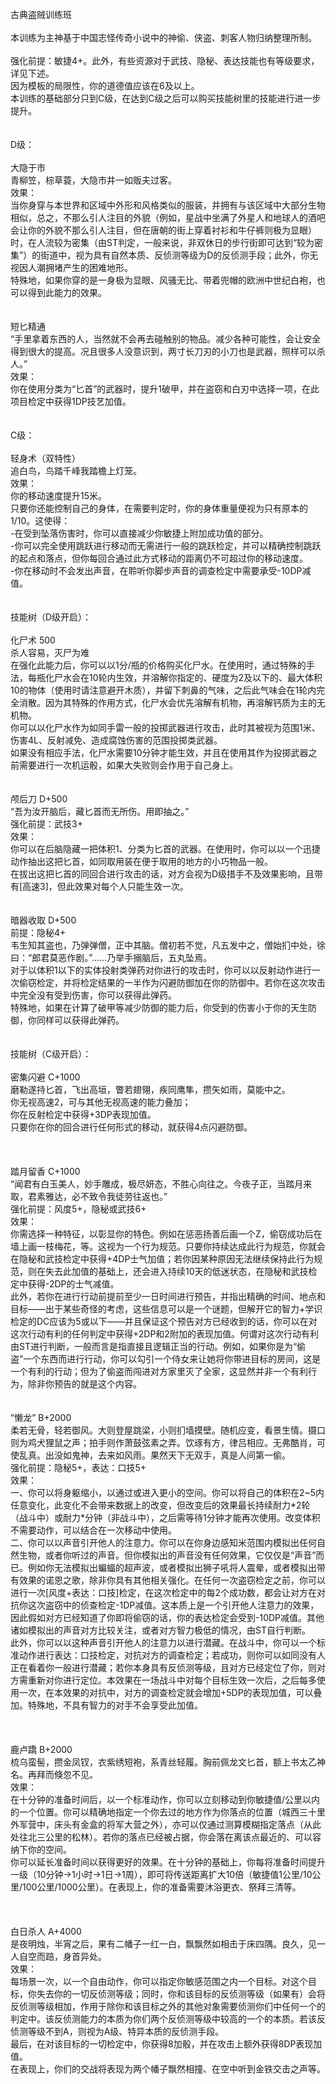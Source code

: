 <title>古典盗贼训练班</title>
<meta name="GENERATOR" content="WinCHM">
<meta http-equiv="Content-Type" content="text/html; charset=gb2312">
<br>古典盗贼训练班
<br>
<br>本训练为主神基于中国志怪传奇小说中的神偷、侠盗、刺客人物归纳整理所制。
<br>
<br>强化前提：敏捷4+。此外，有些资源对于武技、隐秘、表达技能也有等级要求，详见下述。
<br>因为模板的局限性，你的道德值应该在6及以上。
<br>本训练的基础部分只到C级，在达到C级之后可以购买技能树里的技能进行进一步提升。
<br>
<br>
<br>D级：
<br>
<br>大隐于市
<br>青柳笠，棕草蓑，大隐市井一如贩夫过客。
<br>效果：
<br>当你身穿与本世界和区域中外形和风格类似的服装，并拥有与该区域中大部分生物相似，总之，不那么引人注目的外貌（例如，星战中坐满了外星人和地球人的酒吧会让你的外貌不那么引人注目，但在唐朝的街上穿着衬衫和牛仔裤则极为显眼）时，在人流较为密集（由ST判定，一般来说，非双休日的步行街即可达到“较为密集”）的街道中，视为具有自然本质、反侦测等级为D的反侦测手段；此外，你无视因人潮拥堵产生的困难地形。
<br>特殊地，如果你穿的是一身极为显眼、风骚无比、带着兜帽的欧洲中世纪白袍，也可以得到此能力的效果。
<br>
<br>
<br>短匕精通
<br>“手里拿着东西的人，当然就不会再去碰触别的物品。减少各种可能性，会让安全得到很大的提高。况且很多人没意识到，两寸长刀刃的小刀也是武器，照样可以杀人。”
<br>效果：
<br>你在使用分类为“匕首”的武器时，提升1破甲，并在盗窃和白刃中选择一项，在此项目检定中获得1DP技艺加值。
<br>
<br>
<br>C级：
<br>
<br>轻身术（双特性）
<br>追白鸟，鸟踏千峰我踏檐上灯笼。
<br>效果：
<br>你的移动速度提升15米。
<br>只要你还能控制自己的身体，在需要判定时，你的身体重量便视为只有原本的1/10。这使得：
<br>-在受到坠落伤害时，你可以直接减少你敏捷上附加成功值的部分。
<br>-你可以完全使用跳跃进行移动而无需进行一般的跳跃检定，并可以精确控制跳跃的起点和落点，但你每回合通过此方式移动的距离仍不可超过你的移动速度。
<br>-你在移动时不会发出声音，在聆听你脚步声音的调查检定中需要承受-10DP减值。
<br>
<br>
<br>技能树（D级开启）：
<br>
<br>化尸术 500
<br>杀人容易，灭尸为难
<br>在强化此能力后，你可以以1分/瓶的价格购买化尸水。在使用时，通过特殊的手法，每瓶化尸水会在10轮内生效，并溶解你指定的、硬度为2及以下的、最大体积10的物体（使用时请注意避开木质），并留下刺鼻的气味，之后此气味会在1轮内完全消散。因为其特殊的作用方式，化尸水会优先溶解有机物，再溶解钙质为主的无机物。
<br>你可以以化尸水作为如同手雷一般的投掷武器进行攻击，此时其被视为范围1米、伤害4L、反射减免、造成腐蚀伤害的范围投掷类武器。
<br>如果没有相应手法，化尸水需要10分钟才能生效，并且在使用其作为投掷武器之前需要进行一次机运骰，如果大失败则会作用于自己身上。
<br>
<br>
<br>颅后刀 D+500
<br>“吾为汝开脑后，藏匕首而无所伤。用即抽之。”
<br>强化前提：武技3+
<br>效果：
<br>你可以在后脑隐藏一把体积1、分类为匕首的武器。在使用时，你可以以一个迅捷动作抽出这把匕首，如同取用装在便于取用的地方的小巧物品一般。
<br>在拔出这把匕首的同回合进行攻击的话，对方会视为D级措手不及效果影响，且带有[高速3]，但此效果对每个人只能生效一次。
<br>
<br>
<br>暗器收取 D+500
<br>前提：隐秘4+
<br>韦生知其盗也，乃弹弹僧，正中其脑。僧初若不觉，凡五发中之，僧始扪中处，徐曰：“郎君莫恶作剧。”……乃举手搦脑后，五丸坠焉。
<br>对于以体积1以下的实体投射类弹药对你进行的攻击时，你可以以反射动作进行一次偷窃检定，并将检定结果的一半作为闪避防御加在你的防御中。若你在这次攻击中完全没有受到伤害，你可以获得此弹药。
<br>特殊地，如果在计算了破甲等减少防御的能力后，你受到的伤害小于你的天生防御，你同样可以获得此弹药。
<br>
<br>
<br>技能树（C级开启）：
<br>
<br>密集闪避 C+1000
<br>磨勒遂持匕首，飞出高垣，瞥若翅翎，疾同鹰隼，攒矢如雨，莫能中之。
<br>你无视高速2，可与其他无视高速的能力叠加；
<br>你在反射检定中获得+3DP表现加值。
<br>只要你在你的回合进行任何形式的移动，就获得4点闪避防御。
<br>
<br>
<br>
<br>踏月留香 C+1000
<br>“闻君有白玉美人，妙手雕成，极尽妍态，不胜心向往之。今夜子正，当踏月来取，君素雅达，必不致令我徒劳往返也。”
<br>强化前提：风度5+，隐秘或武技6+
<br>效果：
<br>你需选择一种特征，以彰显你的特色。例如在惩恶扬善后画一个Z，偷窃成功后在墙上画一枝梅花，等。这视为一个行为规范。只要你持续达成此行为规范，你就会在隐秘和武技检定中获得+4DP士气加值；若你因某种原因无法继续保持此行为规范，则在失去此加值的基础上，还会进入持续10天的低迷状态，在隐秘和武技检定中获得-2DP的士气减值。
<br>此外，若你在进行行动前提前至少一日时间进行预告，并指出精确的时间、地点和目标——出于某些奇怪的考虑，这些信息可以是一个谜题，但解开它的智力+学识检定的DC应该为5或以下——并且保证这个预告对方已经收到的话，你可以在对这次行动有利的任何判定中获得+2DP和2附加的表现加值。何谓对这次行动有利由ST进行判断，一般而言是指直接且逻辑正当的行动。例如，如果你是为“偷盗”一个东西而进行行动，你可以勾引一个侍女来让她将你带进目标的房间，这是一个有利的行动；但为了偷盗而闯进对方家里灭了全家，这显然并非一个有利行为，除非你预告的就是这个内容。
<br>
<br>
<br>“懒龙” B+2000
<br>柔若无骨，轻若御风。大则登屋跳梁，小则扪墙摸壁。随机应变，看景生情。摄口则为鸡犬狸鼠之声；拍手则作萧鼓弦素之弄。饮琢有方，律吕相应。无弗酷肖，可使乱真。出没如鬼神，去来如风雨。果然天下无双手，真是人间第一偷。
<br>强化前提：隐秘5+，表达：口技5+
<br>效果：
<br>一、你可以将身躯缩小，以通过或进入更小的空间。你可以将自己的体积在2~5内任意变化，此变化不会带来数据上的改变，但改变后的效果最长持续耐力*2轮（战斗中）或耐力*分钟（非战斗中），之后需等待1分钟才能再次使用。改变体积不需要动作，可以结合在一次移动中使用。
<br>二、你可以以声音引开他人的注意力。你可以在你身边感知米范围内模拟出任何自然生物，或者你听过的声音。但你模拟出的声音没有任何效果，它仅仅是“声音”而已。例如你无法模拟出蝙蝠的超声波，或者模拟出狮子吼将人震晕，或者模拟出带有效果的诺恩之歌，除非你具有其他相关强化。在任何一次盗窃检定之前，你可以进行一次[风度+表达：口技]检定，在这次检定中的每2个成功数，都会让对方在对抗你这次盗窃中的侦查检定-1DP减值。这本质上是一个引开他人注意力的效果，因此假如对方已经知道了你即将偷窃的话，你的表达检定会受到-10DP减值。其他诸如模拟出的声音对方比较关注，或者对方智力极低的情况，由ST自行判断。
<br>此外，你可以以这种声音引开他人的注意力以进行潜藏。在战斗中，你可以一个标准动作进行表达：口技检定，对抗对方的调查检定；若成功，则你可以如同没有人正在看着你一般进行潜藏；若你本身具有反侦测等级，且对方已经定位了你，则对方需重新对你进行定位。本效果在一场战斗中对每个目标生效一次后，之后每多使用一次，在本效果的对抗中，对方的调查检定就会增加+5DP的表现加值，可以叠加。特殊地，不具有智力的对手不会享受此加值。
<br>
<br>
<br>
<br>鹿卢蹻 B+2000
<br>梳乌蛮髻，攒金凤钗，衣紫绣短袍，系青丝轻履。胸前佩龙文匕首，额上书太乙神名。再拜而倏忽不见。
<br>效果：
<br>在十分钟的准备时间后，以一个标准动作，你可以立刻移动到你敏捷值/公里以内的一个位置。你可以精确地指定一个你去过的地方作为你落点的位置（城西三十里外军营中，床头有金盒的将军大营之外），亦可以仅通过测算模糊指定落点（从此处往北三公里的松林）。若你的落点已经被占据，你会落在离该点最近的、可以容纳下你的空间。
<br>你可以延长准备时间以获得更好的效果。在十分钟的基础上，你每将准备时间提升一级（10分钟→1小时→1日→1周），即可将传送距离扩大10倍（敏捷值1公里/10公里/100公里/1000公里）。在表现上，你的准备需要沐浴更衣、祭拜三清等。
<br>
<br>
<br>
<br>白日杀人 A+4000
<br>是夜明烛，半宵之后，果有二幡子一红一白，飘飘然如相击于床四隅。良久，见一人自空而踣，身首异处。
<br>效果：
<br>每场景一次，以一个自由动作，你可以指定你敏感范围之内一个目标。对这个目标，你失去你的一切反侦测等级；同时，你和该目标的反侦测等级（如果有）会将反侦测等级相加，作用于除你和该目标之外的其他对象需要侦测你们中任何一个的判定中。该反侦测能力的本质为你们两个反侦测等级中较高的一个的本质。若该反侦测等级不到A，则视为A级、特异本质的反侦测手段。
<br>最后，在对该目标的一切检定中，你获得8加骰，并在攻击上额外获得8DP表现加值。
<br>在表现上，你们的交战将表现为两个幡子飘然相撞、在空中听到金铁交击之声等。